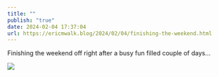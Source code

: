 ```yaml
---
title: ""
publish: "true"
date: 2024-02-04 17:37:04
url: https://ericmwalk.blog/2024/02/04/finishing-the-weekend.html
---
```


Finishing the weekend off right after a busy fun filled couple of days…

![](https://ericmwalk.blog/uploads/2024/img-7758.jpeg)